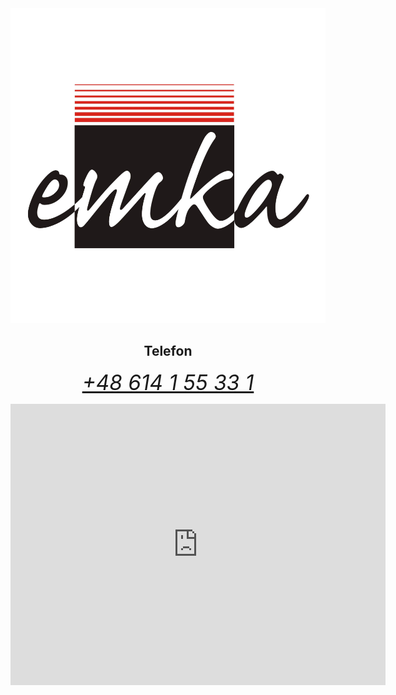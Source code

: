 <div style="margin: auto;  text-align: center">
<a href="/"><img src="img/logo.png" alt="Sklep motoryzacyjny EMKA Gniezno" /></a>

<h2>Telefon</h2>

<address>
<p>
 <a style="font-size: 25pt" href="tel:+48614155331">+48 614 1 55 33 1</a>
</p>

<iframe src="https://www.google.com/maps/embed?pb=!1m14!1m8!1m3!1d9712.239386920664!2d17.6129695!3d52.514256!3m2!1i1024!2i768!4f13.1!3m3!1m2!1s0x47049182fd60c45d%3A0xd22532468cfb917a!2sSklep%20Motoryzacyjny%20Emka!5e0!3m2!1spl!2spl!4v1689247374860!5m2!1spl!2spl" width="600" height="450" style="border:0;" allowfullscreen="" loading="lazy" referrerpolicy="no-referrer-when-downgrade"></iframe>

</address>

